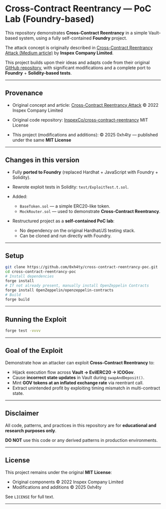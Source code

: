 # Cross-Contract Reentrancy — PoC Lab (Foundry-based)

This repository demonstrates **Cross-Contract Reentrancy** in a simple Vault-based system, using a fully self-contained **Foundry** project.

The attack concept is originally described in [Cross-Contract Reentrancy Attack (Medium article)](https://inspexco.medium.com/cross-contract-reentrancy-attack-402d27a02a15) by **Inspex Company Limited**.

This project builds upon their ideas and adapts code from their original [GitHub repository](https://github.com/InspexCo/cross-contract-reentrancy), with significant modifications and a complete port to **Foundry** + **Solidity-based tests**.

---

## Provenance

* Original concept and article:
  [Cross-Contract Reentrancy Attack](https://inspexco.medium.com/cross-contract-reentrancy-attack-402d27a02a15)
  © 2022 Inspex Company Limited

* Original code repository:
  [InspexCo/cross-contract-reentrancy](https://github.com/InspexCo/cross-contract-reentrancy)
  MIT License

* This project (modifications and additions):
  © 2025 0xh4ty — published under the same **MIT License**

---

## Changes in this version

* Fully **ported to Foundry** (replaced Hardhat + JavaScript with Foundry + Solidity).
* Rewrote exploit tests in Solidity: `test/ExploitTest.t.sol`.
* Added:

  * `BaseToken.sol` — a simple ERC20-like token.
  * `MockRouter.sol` — used to demonstrate **Cross-Contract Reentrancy**.
* Restructured project as a **self-contained PoC lab**:

  * No dependency on the original Hardhat/JS testing stack.
  * Can be cloned and run directly with Foundry.

---

## Setup

```bash
git clone https://github.com/0xh4ty/cross-contract-reentrancy-poc.git
cd cross-contract-reentrancy-poc
# Install dependencies
forge install
# If not already present, manually install OpenZeppelin Contracts
forge install OpenZeppelin/openzeppelin-contracts
# Build
forge build
```

---

## Running the Exploit

```bash
forge test -vvvv
```

---

## Goal of the Exploit

Demonstrate how an attacker can exploit **Cross-Contract Reentrancy** to:

* Hijack execution flow across **Vault → EvilERC20 → ICOGov**.
* Cause **incorrect state updates** in Vault during `swapAndDeposit()`.
* Mint **GOV tokens at an inflated exchange rate** via reentrant call.
* Extract unintended profit by exploiting timing mismatch in multi-contract state.

---

## Disclaimer

All code, patterns, and practices in this repository are for **educational and research purposes only**.

**DO NOT** use this code or any derived patterns in production environments.

---

## License

This project remains under the original **MIT License**:

* Original components © 2022 Inspex Company Limited
* Modifications and additions © 2025 0xh4ty

See `LICENSE` for full text.

---
